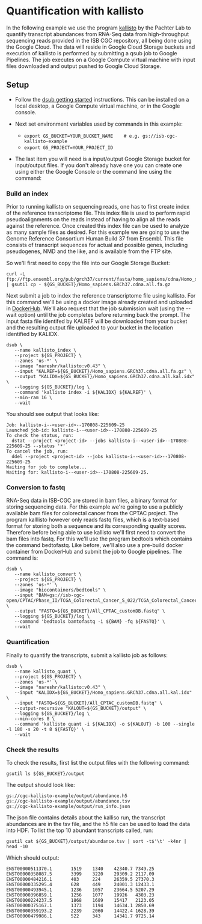 # Quantification with kallisto

In the following example we use the program [kallisto](https://pachterlab.github.io/kallisto/about.html) by the Pachter Lab to quantify transcript abundances from RNA-Seq data from high-throughput sequencing reads provided in the ISB CGC repository, all being done using the Google Cloud.   The data will reside in Google Cloud Storage buckets and execution of kallisto is performed by submitting a qsub job to Google Pipelines.   The job executes on a Google Compute virtual machine with input files downloaded and output pushed to Google Cloud Storage.

## Setup

* Follow the [dsub getting started](https://github.com/googlegenomics/dsub/blob/master/README.md#getting-started)  instructions.  This can be installed on a local desktop, a Google Compute virtual machine, or in the Google console.
* Next  set environment variables used by commands in this example:

	* ```export GS_BUCKET=YOUR_BUCKET_NAME    # e.g. gs://isb-cgc-kallisto-example```
	* ```export GS_PROJECT=YOUR_PROJECT_ID```

* The last item you will need is a input/output Google Storage bucket for input/output files.  If you don't already have one you can create one using either the Google Console or the command line using the command:

### Build an index
Prior to running kallisto on sequencing reads, one has to first create index of the reference transcriptome file.  This index file is used to perform rapid pseudoalignments on the reads instead of having to align all the reads against the reference.  Once created this index file can be used to analyze as many sample files as desired.  For this example we are going to use the Genome Reference Consortium Human Build 37 from Ensembl.  This file consists of transcript sequences for actual and possible genes, including pseudogenes, NMD and the like, and is available from the FTP site.  

So we'll first need to copy the file into our Google Storage Bucket:
```
curl -L ftp://ftp.ensembl.org/pub/grch37/current/fasta/homo_sapiens/cdna/Homo_sapiens.GRCh37.cdna.all.fa.gz | gsutil cp - ${GS_BUCKET}/Homo_sapiens.GRCh37.cdna.all.fa.gz
```
Next submit a job to index the reference transcriptome file using kallisto.  For this command we'll be using a docker image already created and uploaded in [DockerHub](https://hub.docker.com/r/nareshr/kallisto/).  We'll also request that the job submission wait (using the --wait option) until the job completes before returning back the prompt.  The input fasta file identifed by KALREF will be downloaded from your bucket and the resulting output file uploaded to your bucket in the location identified by KALIDX.

```
dsub \
   --name kallisto_index \
   --project ${GS_PROJECT} \
   --zones 'us-*' \
   --image "nareshr/kallisto:v0.43" \
   --input "KALREF=${GS_BUCKET}/Homo_sapiens.GRCh37.cdna.all.fa.gz" \
   --output "KALIDX=${GS_BUCKET}/Homo_sapiens.GRCh37.cdna.all.kal.idx" \
   --logging ${GS_BUCKET}/log \
   --command 'kallisto index -i ${KALIDX} ${KALREF}' \
   --min-ram 16 \
   --wait
```

You should see output that looks like:

```
Job: kallisto-i--<user-id>--170808-225609-25
Launched job-id: kallisto-i--<user-id>--170808-225609-25
To check the status, run:
  dstat --project <project-id> --jobs kallisto-i--<user-id>--170808-225609-25 --status '*'
To cancel the job, run:
  ddel --project <project-id> --jobs kallisto-i--<user-id>--170808-225609-25
Waiting for job to complete...
Waiting for: kallisto-i--<user-id>--170808-225609-25.
```

### Conversion to fastq

RNA-Seq data in ISB-CGC are stored in bam files, a binary format for storing sequencing data.  For this example we're going to use a publicly available bam files for colorectal cancer from the CPTAC project.  The program kalllisto however only reads fastq files, which is a text-based format for storing both a sequence and its corresponding quality scores.  Therefore before being able to use kallisto we'll first need to convert the bam files into fastq.  For this we'll use the program bedtools which contains the command bedtofastq.  Like before, we'll also use a pre-build docker container from DockerHub and submit the job to Google pipelines.  The command is:

```
dsub \
   --name kallisto_convert \
   --project ${GS_PROJECT} \
   --zones 'us-*' \
   --image "biocontainers/bedtools" \
   --input "BAM=gs://isb-cgc-open/CPTAC/Phase_II/TCGA_Colorectal_Cancer_S_022/TCGA_Colorectal_Cancer_proBAM_PSM_genome_mapping_files/All_CPTAC_customDB.bam" \
   --output "FASTQ=${GS_BUCKET}/All_CPTAC_customDB.fastq" \
   --logging ${GS_BUCKET}/log \
   --command 'bedtools bamtofastq -i ${BAM} -fq ${FASTQ}' \
   --wait
```

### Quantification

Finally to quantify the transcripts, submit a kallisto job as follows:

```
dsub \
   --name kallisto_quant \
   --project ${GS_PROJECT} \
   --zones 'us-*' \
   --image "nareshr/kallisto:v0.43" \
   --input "KALIDX=${GS_BUCKET}/Homo_sapiens.GRCh37.cdna.all.kal.idx" \
   --input "FASTQ=${GS_BUCKET}/All_CPTAC_customDB.fastq" \
   --output-recursive "KALOUT=${GS_BUCKET}/output" \
   --logging ${GS_BUCKET}/log \
   --min-cores 8 \
   --command 'kallisto quant -i ${KALIDX} -o ${KALOUT} -b 100 --single -l 180 -s 20 -t 8 ${FASTQ}' \
   --wait
```

### Check the results

To check the results, first list the output files with the following command:

```
gsutil ls ${GS_BUCKET}/output
```

The output should look like:

```
gs://cgc-kallisto-example/output/abundance.h5
gs://cgc-kallisto-example/output/abundance.tsv
gs://cgc-kallisto-example/output/run_info.json
```

The json file contains details about the kalliso run, the transcript abundances are in the tsv file, and the h5 file can be used to load the data into HDF.  To list the top 10 abundant transcripts called, run:

```
gsutil cat ${GS_BUCKET}/output/abundance.tsv | sort -t$'\t' -k4nr | head -10
```

Which should output:

```
ENST00000511370.1       1519    1340    42340.7 7349.25
ENST00000358087.5       3399    3220    29309.2 2117.09
ENST00000484216.1       403     224     26359.5 27370.3
ENST00000335295.4       628     449     24001.3 12433.1
ENST00000493945.1       1236    1057    23664.5 5207.29
ENST00000396859.1       1256    1077    19926   4303.23
ENST00000224237.5       1868    1689    15417   2123.05
ENST00000375167.1       1373    1194    14634.1 2850.69
ENST00000359193.2       2239    2060    14422.4 1628.39
ENST00000479986.1       522     343     14341.7 9725.14
```

